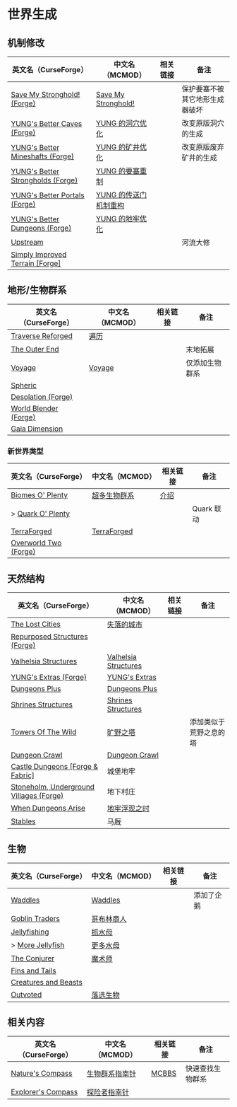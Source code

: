 # 世界生成

## 机制修改

| 英文名（CurseForge）                                                                                           | 中文名（MCMOD）                                               | 相关链接 | 备注                           |
| -------------------------------------------------------------------------------------------------------------- | ------------------------------------------------------------- | -------- | ------------------------------ |
| [Save My Stronghold! (Forge)](https://www.curseforge.com/minecraft/mc-mods/save-my-stronghold)                 | [Save My Stronghold!](https://www.mcmod.cn/class/3459.html)   |          | 保护要塞不被其它地形生成器破坏 |
| [YUNG's Better Caves (Forge)](https://www.curseforge.com/minecraft/mc-mods/yungs-better-caves)                 | [YUNG 的洞穴优化](https://www.mcmod.cn/class/1981.html)       |          | 改变原版洞穴的生成             |
| [YUNG's Better Mineshafts (Forge)](https://www.curseforge.com/minecraft/mc-mods/yungs-better-mineshafts-forge) | [YUNG 的矿井优化](https://www.mcmod.cn/class/2788.html)       |          | 改变原版废弃矿井的生成         |
| [YUNG's Better Strongholds (Forge)](https://www.curseforge.com/minecraft/mc-mods/yungs-better-strongholds)     | [YUNG 的要塞重制](https://www.mcmod.cn/class/3787.html)       |          |                                |
| [YUNG's Better Portals (Forge)](https://www.curseforge.com/minecraft/mc-mods/yungs-better-portals)             | [YUNG 的传送门机制重构](https://www.mcmod.cn/class/3613.html) |          |                                |
| [YUNG's Better Dungeons (Forge)](https://www.curseforge.com/minecraft/mc-mods/yungs-better-dungeons)           | [YUNG 的地牢优化](https://www.mcmod.cn/class/4429.html)       |          |                                |
| [Upstream](https://www.curseforge.com/minecraft/mc-mods/upstream)                                              |                                                               |          | 河流大修                       |
| [Simply Improved Terrain [Forge]](https://www.curseforge.com/minecraft/mc-mods/simply-improved-terrain)        |                                                               |          |                                |

## 地形/生物群系

| 英文名（CurseForge）                                                                | 中文名（MCMOD）                                | 相关链接 | 备注           |
| ----------------------------------------------------------------------------------- | ---------------------------------------------- | -------- | -------------- |
| [Traverse Reforged](https://www.curseforge.com/minecraft/mc-mods/traverse-reforged) | [遍历](https://www.mcmod.cn/class/1416.html)   |          |                |
| [The Outer End](https://www.curseforge.com/minecraft/mc-mods/the-outer-end)         |                                                |          | 末地拓展       |
| [Voyage](https://www.curseforge.com/minecraft/mc-mods/voyage)                       | [Voyage](https://www.mcmod.cn/class/2420.html) |          | 仅添加生物群系 |
| [Spheric](https://www.curseforge.com/minecraft/mc-mods/spheric)                     |                                                |          |                |
| [Desolation (Forge)](https://www.curseforge.com/minecraft/mc-mods/desolation-forge) |                                                |          |                |
| [World Blender (Forge)](https://www.curseforge.com/minecraft/mc-mods/worldblender)  |                                                |          |                |
| [Gaia Dimension](https://www.curseforge.com/minecraft/mc-mods/gaia-dimension)       |                                                |          |                |

### 新世界类型

| 英文名（CurseForge）                                                                      | 中文名（MCMOD）                                     | 相关链接                                             | 备注       |
| ----------------------------------------------------------------------------------------- | --------------------------------------------------- | ---------------------------------------------------- | ---------- |
| [Biomes O' Plenty](https://www.curseforge.com/minecraft/mc-mods/biomes-o-plenty)          | [超多生物群系](https://www.mcmod.cn/class/108.html) | [介绍](https://www.mcbbs.net/thread-814732-1-1.html) |            |
| > [Quark O' Plenty](https://www.curseforge.com/minecraft/mc-mods/quark-o-plenty)          |                                                     |                                                      | Quark 联动 |
| [TerraForged](https://www.curseforge.com/minecraft/mc-mods/terraforged)                   | [TerraForged](https://www.mcmod.cn/class/2555.html) |                                                      |            |
| [Overworld Two (Forge)](https://www.curseforge.com/minecraft/mc-mods/overworld-two-forge) |                                                     |                                                      |            |

## 天然结构

| 英文名（CurseForge）                                                                                    | 中文名（MCMOD）                                              | 相关链接 | 备注                   |
| ------------------------------------------------------------------------------------------------------- | ------------------------------------------------------------ | -------- | ---------------------- |
| [The Lost Cities](https://www.curseforge.com/minecraft/mc-mods/the-lost-cities)                         | [失落的城市](https://www.mcmod.cn/class/1295.html)           |          |                        |
| [Repurposed Structures (Forge)](https://www.curseforge.com/minecraft/mc-mods/repurposed-structures)     |                                                              |          |                        |
| [Valhelsia Structures](https://www.curseforge.com/minecraft/mc-mods/valhelsia-structures)               | [Valhelsia Structures](https://www.mcmod.cn/class/2768.html) |          |                        |
| [YUNG's Extras (Forge)](https://www.curseforge.com/minecraft/mc-mods/yungs-extras)                      | [YUNG's Extras](https://www.mcmod.cn/class/4276.html)        |          |                        |
| [Dungeons Plus](https://www.curseforge.com/minecraft/mc-mods/dungeons-plus)                             | [Dungeons Plus](https://www.mcmod.cn/class/3446.html)        |          |                        |
| [Shrines Structures](https://www.curseforge.com/minecraft/mc-mods/shrines-structures)                   | [Shrines Structures](https://www.mcmod.cn/class/4015.html)   |          |                        |
| [Towers Of The Wild](https://www.curseforge.com/minecraft/mc-mods/towers-of-the-wild)                   | [旷野之塔](https://www.mcmod.cn/class/2892.html)             |          | 添加类似于荒野之息的塔 |
| [Dungeon Crawl](https://www.curseforge.com/minecraft/mc-mods/dungeon-crawl)                             | [Dungeon Crawl](https://www.mcmod.cn/class/3105.html)        |          |                        |
| [Castle Dungeons [Forge & Fabric]](https://www.curseforge.com/minecraft/mc-mods/castle-dungeons)        | 城堡地牢                                                     |          |                        |
| [Stoneholm, Underground Villages (Forge)](https://www.curseforge.com/minecraft/mc-mods/stoneholm-forge) | 地下村庄                                                     |          |                        |
| [When Dungeons Arise](https://www.curseforge.com/minecraft/mc-mods/when-dungeons-arise)                 | [地牢浮现之时](https://www.mcmod.cn/class/3607.html)         |          |                        |
| [Stables](https://www.curseforge.com/minecraft/mc-mods/stables)                                         | 马厩                                                         |          |                        |

## 生物

| 英文名（CurseForge）                                                                      | 中文名（MCMOD）                                    | 相关链接 | 备注       |
| ----------------------------------------------------------------------------------------- | -------------------------------------------------- | -------- | ---------- |
| [Waddles](https://www.curseforge.com/minecraft/mc-mods/waddles)                           | [Waddles](https://www.mcmod.cn/class/1641.html)    |          | 添加了企鹅 |
| [Goblin Traders](https://www.curseforge.com/minecraft/mc-mods/goblin-traders)             | [哥布林商人](https://www.mcmod.cn/class/2353.html) |          |            |
| [Jellyfishing](https://www.curseforge.com/minecraft/mc-mods/jellyfishing)                 | [抓水母](https://www.mcmod.cn/class/3653.html)     |          |            |
| > [More Jellyfish](https://www.curseforge.com/minecraft/mc-mods/more-jellyfish)           | [更多水母](https://www.mcmod.cn/class/3673.html)   |          |            |
| [The Conjurer](https://www.curseforge.com/minecraft/mc-mods/the-conjurer)                 | [魔术师](https://www.mcmod.cn/class/3034.html)     |          |            |
| [Fins and Tails](https://www.curseforge.com/minecraft/mc-mods/fins-and-tails)             |                                                    |          |            |
| [Creatures and Beasts](https://www.curseforge.com/minecraft/mc-mods/creatures-and-beasts) |                                                    |          |            |
| [Outvoted](https://www.curseforge.com/minecraft/mc-mods/outvoted)                         | [落选生物](https://www.mcmod.cn/class/3223.html)   |          |            |

## 相关内容

| 英文名（CurseForge）                                                                 | 中文名（MCMOD）                                       | 相关链接                                              | 备注             |
| ------------------------------------------------------------------------------------ | ----------------------------------------------------- | ----------------------------------------------------- | ---------------- |
| [Nature's Compass](https://www.curseforge.com/minecraft/mc-mods/natures-compass)     | [生物群系指南针](https://www.mcmod.cn/class/754.html) | [MCBBS](https://www.mcbbs.net/thread-977694-1-1.html) | 快速查找生物群系 |
| [Explorer's Compass](https://www.curseforge.com/minecraft/mc-mods/explorers-compass) | [探险者指南针](https://www.mcmod.cn/class/4395.html)  |                                                       |                  |

